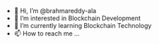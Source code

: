 - 👋 Hi, I’m @brahmareddy-ala
- 👀 I’m interested in Blockchain Development
- 🌱 I’m currently learning Blockchain Technology
- 📫 How to reach me ...

<!---
brahmareddy-ala/brahmareddy-ala is a ✨ special ✨ repository because its `README.md` (this file) appears on your GitHub profile.
You can click the Preview link to take a look at your changes.
--->
